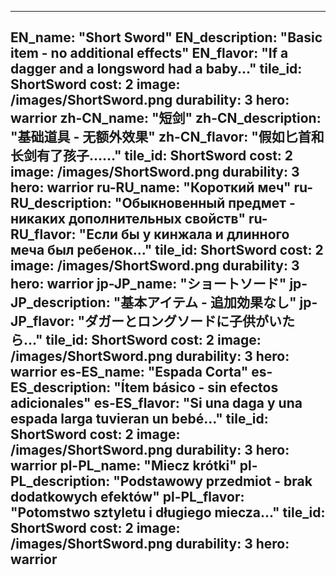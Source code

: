 ---

EN_name: "Short Sword"
EN_description: "Basic item - no additional effects"
EN_flavor: "If a dagger and a longsword had a baby..."
tile_id: ShortSword
cost: 2
image: /images/ShortSword.png
durability: 3
hero: warrior
zh-CN_name: "短剑"
zh-CN_description: "基础道具 - 无额外效果"
zh-CN_flavor: "假如匕首和长剑有了孩子……"
tile_id: ShortSword
cost: 2
image: /images/ShortSword.png
durability: 3
hero: warrior
ru-RU_name: "Короткий меч"
ru-RU_description: "Обыкновенный предмет - никаких дополнительных свойств"
ru-RU_flavor: "Если бы у кинжала и длинного меча был ребенок..."
tile_id: ShortSword
cost: 2
image: /images/ShortSword.png
durability: 3
hero: warrior
jp-JP_name: "ショートソード"
jp-JP_description: "基本アイテム - 追加効果なし"
jp-JP_flavor: "ダガーとロングソードに子供がいたら…"
tile_id: ShortSword
cost: 2
image: /images/ShortSword.png
durability: 3
hero: warrior
es-ES_name: "Espada Corta"
es-ES_description: "Ítem básico - sin efectos adicionales"
es-ES_flavor: "Si una daga y una espada larga tuvieran un bebé..."
tile_id: ShortSword
cost: 2
image: /images/ShortSword.png
durability: 3
hero: warrior
pl-PL_name: "Miecz krótki"
pl-PL_description: "Podstawowy przedmiot - brak dodatkowych efektów"
pl-PL_flavor: "Potomstwo sztyletu i długiego miecza..."
tile_id: ShortSword
cost: 2
image: /images/ShortSword.png
durability: 3
hero: warrior
---
